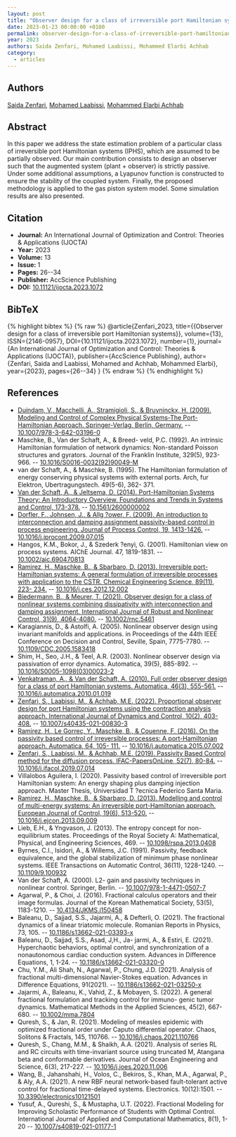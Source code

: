 ```yaml
---
layout: post
title: "Observer design for a class of irreversible port Hamiltonian systems"
date: 2023-01-23 00:00:00 +0100
permalink: observer-design-for-a-class-of-irreversible-port-hamiltonian-systems
year: 2023
authors: Saida Zenfari, Mohamed Laabissi, Mohammed Elarbi Achhab
category:
  - articles
---
```

 
## Authors
[Saida Zenfari](authors/saida_zenfari), [Mohamed Laabissi](authors/mohamed_laabissi), [Mohammed Elarbi Achhab](authors/mohammed_elarbi_achhab)
 
## Abstract
In this paper we address the state estimation problem of a particular class of irreversible port Hamiltonian systems (IPHS), which are assumed to be partially observed. Our main contribution consists to design an observer such that the augmented system (plant + observer) is strictly passive. Under some additional assumptions, a Lyapunov function is constructed to ensure the stability of the coupled system. Finally, the proposed methodology is applied to the gas piston system model. Some simulation results are also presented.
 
## Citation
- **Journal:** An International Journal of Optimization and Control: Theories &amp; Applications (IJOCTA)
- **Year:** 2023
- **Volume:** 13
- **Issue:** 1
- **Pages:** 26--34
- **Publisher:** AccScience Publishing
- **DOI:** [10.11121/ijocta.2023.1072](https://doi.org/10.11121/ijocta.2023.1072)
 
## BibTeX
{% highlight bibtex %}
{% raw %}
@article{Zenfari_2023,
  title={{Observer design for a class of irreversible port Hamiltonian systems}},
  volume={13},
  ISSN={2146-0957},
  DOI={10.11121/ijocta.2023.1072},
  number={1},
  journal={An International Journal of Optimization and Control: Theories &amp; Applications (IJOCTA)},
  publisher={AccScience Publishing},
  author={Zenfari, Saida and Laabissi, Mohamed and Achhab, Mohammed Elarbi},
  year={2023},
  pages={26--34}
}
{% endraw %}
{% endhighlight %}
 
## References
- [Duindam, V., Macchelli, A., Stramigioli, S., & Bruyninckx, H. (2009). Modeling and Control of Complex Physical Systems-The Port-Hamiltonian Approach. Springer-Verlag, Berlin, Germany.](modeling-and-control-of-complex-physical-systems) -- [10.1007/978-3-642-03196-0](https://doi.org/10.1007/978-3-642-03196-0)
- Maschke, B., Van der Schaft, A., & Breed- veld, P.C. (1992). An intrinsic Hamiltonian formulation of network dynamics: Non-standard Poisson structures and gyrators. Journal of the Franklin Institute, 329(5), 923- 966. -- [10.1016/S0016-0032(92)90049-M](https://doi.org/10.1016/S0016-0032(92)90049-M)
- van der Schaft, A., & Maschke, B. (1995). The Hamiltonian formulation of energy conserving physical systems with external ports. Arch, fur Elektron, Ubertragungstech. 49(5-6), 362- 371.
- [Van der Schaft, A., & Jeltsema, D. (2014). Port-Hamiltonian Systems Theory: An Introductory Overview. Foundations and Trends in Systems and Control, 173-378.](port-hamiltonian-systems-theory-an-introductory-overview-journal) -- [10.1561/2600000002](https://doi.org/10.1561/2600000002)
- [Dorfler, F., Johnsen, J., & Allg ?ower, F. (2009). An introduction to interconnection and damping assignment passivity-based control in process engineering. Journal of Process Control, 19, 1413-1426.](an-introduction-to-interconnection-and-damping-assignment-passivity-based-control-in-process-engineering) -- [10.1016/j.jprocont.2009.07.015](https://doi.org/10.1016/j.jprocont.2009.07.015)
- Hangos, K.M., Bokor, J., & Szederk ?enyi, G. (2001). Hamiltonian view on process systems. AIChE Journal. 47, 1819-1831. -- [10.1002/aic.690470813](https://doi.org/10.1002/aic.690470813)
- [Ramirez, H., Maschke, B., & Sbarbaro, D. (2013). Irreversible port-Hamiltonian systems: A general formulation of irreversible processes with application to the CSTR. Chemical Engineering Science, 89(11), 223- 234.](irreversible-port-hamiltonian-systems-a-general-formulation-of-irreversible-processes-with-application-to-the-cstr) -- [10.1016/j.ces.2012.12.002](https://doi.org/10.1016/j.ces.2012.12.002)
- [Biedermann, B., & Meurer, T. (2021). Observer design for a class of nonlinear systems combining dissipativity with interconnection and damping assignment. International Journal of Robust and Nonlinear Control, 31(9), 4064-4080.](observer-design-for-a-class-of-nonlinear-systems-combining-dissipativity-with-interconnection-and-damping-assignment) -- [10.1002/rnc.5461](https://doi.org/10.1002/rnc.5461)
- Karagiannis, D., & Astolfi, A. (2005). Nonlinear observer design using invariant manifolds and applications. in Proceedings of the 44th IEEE Conference on Decision and Control, Seville, Spain, 7775-7780. -- [10.1109/CDC.2005.1583418](https://doi.org/10.1109/CDC.2005.1583418)
- Shim, H., Seo, J.H., & Teel, A.R. (2003). Nonlinear observer design via passivation of error dynamics. Automatica, 39(5), 885-892. -- [10.1016/S0005-1098(03)00023-2](https://doi.org/10.1016/S0005-1098(03)00023-2)
- [Venkatraman, A., & Van der Schaft, A. (2010). Full order observer design for a class of port Hamiltonian systems. Automatica, 46(3), 555-561.](full-order-observer-design-for-a-class-of-port-hamiltonian-systems) -- [10.1016/j.automatica.2010.01.019](https://doi.org/10.1016/j.automatica.2010.01.019)
- [Zenfari, S., Laabissi, M., & Achhab, M.E. (2022). Proportional observer design for port Hamiltonian systems using the contraction analysis approach. International Journal of Dynamics and Control, 10(2), 403-408.](proportional-observer-design-for-port-hamiltonian-systems-using-the-contraction-analysis-approach) -- [10.1007/s40435-021-00830-3](https://doi.org/10.1007/s40435-021-00830-3)
- [Ramirez, H., Le Gorrec, Y., Maschke, B., & Couenne, F. (2016). On the passivity based control of irreversible processes: A port-Hamiltonian approach. Automatica, 64, 105- 111.](on-the-passivity-based-control-of-irreversible-processes-a-port-hamiltonian-approach) -- [10.1016/j.automatica.2015.07.002](https://doi.org/10.1016/j.automatica.2015.07.002)
- [Zenfari, S., Laabissi, M., & Achhab, M.E. (2019). Passivity Based Control method for the diffusion process. IFAC-PapersOnLine, 52(7), 80-84.](passivity-based-control-method-for-the-diffusion-process) -- [10.1016/j.ifacol.2019.07.014](https://doi.org/10.1016/j.ifacol.2019.07.014)
- Villalobos Aguilera, I. (2020). Passivity based control of irreversible port Hamiltonian system: An energy shaping plus damping injection approach. Master Thesis, Universidad T ?ecnica Federico Santa Maria.
- [Ramirez, H., Maschke, B., & Sbarbaro, D. (2013). Modelling and control of multi-energy systems: An irreversible port-Hamiltonian approach. European Journal of Control, 19(6), 513-520.](modelling-and-control-of-multi-energy-systems-an-irreversible-port-hamiltonian-approach) -- [10.1016/j.ejcon.2013.09.009](https://doi.org/10.1016/j.ejcon.2013.09.009)
- Lieb, E.H., & Yngvason, J. (2013). The entropy concept for non-equilibrium states. Proceedings of the Royal Society A: Mathematical, Physical, and Engineering Sciences, 469. -- [10.1098/rspa.2013.0408](https://doi.org/10.1098/rspa.2013.0408)
- Byrnes, C.I., Isidori, A., & Willems, J.C. (1991). Passivity, feedback equivalence, and the global stabilization of minimum phase nonlinear systems. IEEE Transactions on Automatic Control, 36(11), 1228-1240. -- [10.1109/9.100932](https://doi.org/10.1109/9.100932)
- Van der Schaft, A. (2000). L2- gain and passivity techniques in nonlinear control. Springer, Berlin. -- [10.1007/978-1-4471-0507-7](https://doi.org/10.1007/978-1-4471-0507-7)
- Agarwal, P., & Choi, J. (2016). Fractional calculus operators and their image formulas. Journal of the Korean Mathematical Society, 53(5), 1183-1210. -- [10.4134/JKMS.j150458](https://doi.org/10.4134/JKMS.j150458)
- Baleanu, D., Sajjad, S.S., Jajarmi, A., & Defterli, O. (2021). The fractional dynamics of a linear triatomic molecule. Romanian Reports in Physics, 73, 105. -- [10.1186/s13662-021-03393-x](https://doi.org/10.1186/s13662-021-03393-x)
- Baleanu, D., Sajjad, S.S., Asad, J,H., Ja- jarmi, A., & Estiri, E. (2021). Hyperchaotic behaviors, optimal control, and synchronization of a nonautonomous cardiac conduction system. Advances in Difference Equations, 1, 1-24. -- [10.1186/s13662-021-03320-0](https://doi.org/10.1186/s13662-021-03320-0)
- Chu, Y.M., Ali Shah, N., Agarwal, P., Chung, J.D. (2021). Analysis of fractional multi-dimensional Navier-Stokes equation. Advances in Difference Equations, 91(2021). -- [10.1186/s13662-021-03250-x](https://doi.org/10.1186/s13662-021-03250-x)
- Jajarmi, A., Baleanu, K., Vahid, Z., & Mobayen, S. (2022). A general fractional formulation and tracking control for immuno- genic tumor dynamics. Mathematical Methods in the Applied Sciences, 45(2), 667-680. -- [10.1002/mma.7804](https://doi.org/10.1002/mma.7804)
- Quresh, S., & Jan, R. (2021). Modeling of measles epidemic with optimized fractional order under Caputo differential operator. Chaos, Solitons & Fractals, 145, 110766. -- [10.1016/j.chaos.2021.110766](https://doi.org/10.1016/j.chaos.2021.110766)
- Quresh, S., Chang, M.M., & Shaikh, A.A. (2021). Analysis of series RL and RC circuits with time-invariant source using truncated M, Atangana beta and conformable derivatives. Journal of Ocean Engineering and Science, 6(3), 217-227. -- [10.1016/j.joes.2020.11.006](https://doi.org/10.1016/j.joes.2020.11.006)
- Wang, B., Jahanshahi, H., Volos, C., Bekiros, S., Khan, M.A., Agarwal, P., & Aly, A.A. (2021). A new RBF neural network-based fault-tolerant active control for fractional time-delayed systems. Electronics. 10(12):1501. -- [10.3390/electronics10121501](https://doi.org/10.3390/electronics10121501)
- Yusuf, A., Qureshi, S., & Mustapha, U.T. (2022). Fractional Modeling for Improving Scholastic Performance of Students with Optimal Control. International Journal of Applied and Computational Mathematics, 8(1), 1-20 -- [10.1007/s40819-021-01177-1](https://doi.org/10.1007/s40819-021-01177-1)


